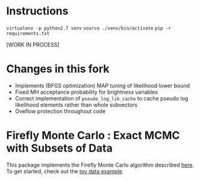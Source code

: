 # Instructions
`virtualenv -p python2.7 venv`
`source ./venv/bin/activate`
`pip -r requirements.txt`

[WORK IN PROCESS]

# Changes in this fork
* Implements (BFGS optimization) MAP tuning of likelihood lower bound
* Fixed MH acceptance probability for brightness variables
* Correct implementation of `pseudo_log_lik_cache` to cache pseudo log
  likelihood elements rather than whole subvectors
* Oveflow protection throughout code

# Firefly Monte Carlo : Exact MCMC with Subsets of Data

This package implements the Firefly Monte Carlo algorithm
described [here](https://hips.seas.harvard.edu/files/maclaurin-firefly-uai-2014.pdf).
To get started, check out the [toy data example](examples/toy_dataset.py).
